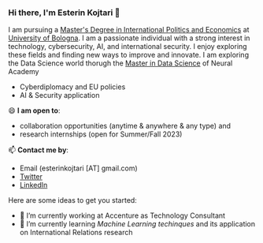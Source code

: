 ### Hi there, I'm Esterin Kojtari  👋


I am pursuing a [Master's Degree in International Politics and Economics](https://corsi.unibo.it/2cycle/InternationalPoliticsEconomics/index.html) at [University of Bologna](https://www.unibo.it/). I am a passionate individual with a strong interest in technology, cybersecurity, AI, and international security. I enjoy exploring these fields and finding new ways to improve and innovate. I am exploring the Data Science world thorugh the [Master in Data Science](https://neuralacademy.it/) of Neural Academy

- Cyberdiplomacy and EU policies 
- AI & Security application

😄 **I am open to**:

- collaboration opportunities (anytime & anywhere & any type) and 
- research internships (open for Summer/Fall 2023)

📫 **Contact me by**:
- Email (esterinkojtari [AT] gmail.com)
- [Twitter](https://twitter.com/yzhao062)
- [LinkedIn](https://www.linkedin.com/in/esterin-kojtari/)


Here are some ideas to get you started:

- 🔭 I’m currently working at Accenture as Technology Consultant
- 🌱 I’m currently learning _Machine Learning techinques_ and its application on International Relations research
